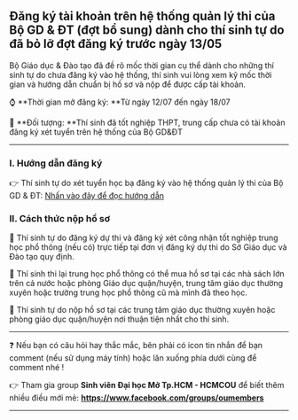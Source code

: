 ## Đăng ký tài khoản trên hệ thống quản lý thi của Bộ GD & ĐT (đợt bổ sung) dành cho thí sinh tự do đã bỏ lỡ đợt đăng ký trước ngày 13/05

Bộ Giáo dục & Đào tạo đã đề rõ mốc thời gian cụ thể dành cho những thí sinh tự do chưa đăng ký vào hệ thống, thí sinh vui lòng xem kỹ mốc thời gian và hướng dẫn chuẩn bị hồ sơ và nộp để được cấp tài khoản.

⌚ **Thời gian mở đăng ký: **Từ ngày 12/07 đến ngày 18/07

📌 **Đối tượng: **Thí sinh đã tốt nghiệp THPT, trung cấp chưa có tài khoản đăng ký xét tuyển trên hệ thống của Bộ GD&ĐT

---

### I. Hướng dẫn đăng ký

👉 Thí sinh tự do xét tuyển học bạ đăng ký vào hệ thống quản lý thi của Bộ GD & ĐT: [Nhấn vào đây để đọc hướng dẫn](https://ou-community.gitbook.io/so-tay-tuyen-sinh-ou/thong-bao/huong-dan-thi-sinh-tu-do-xet-tuyen-hoc-ba-dang-ky-vao-he-thong-quan-ly-thi-cua-bo-gd-and-dt)

### II. Cách thức nộp hồ sơ

📌 Thí sinh tự do đăng ký dự thi và đăng ký xét công nhận tốt nghiệp trung học phổ thông (nếu có) trực tiếp tại đơn vị đăng ký dự thi do Sở Giáo dục và Đào tạo quy định.

📌 Thí sinh thi lại trung học phổ thông có thể mua hồ sơ tại các nhà sách lớn trên cả nước hoặc phòng Giáo dục quận/huyện, trung tâm giáo dục thường xuyên hoặc trường trung học phổ thông cũ mà mình đã theo học.

📌 Thí sinh tự do nộp hồ sơ tại các trung tâm giáo dục thường xuyên hoặc phòng giáo dục quận/huyện nơi thuận tiện nhất cho thí sinh.

---
❓ Nếu bạn có câu hỏi hay thắc mắc, bên phải có icon tin nhắn để bạn comment (nếu sử dụng máy tính) hoặc lăn xuống phía dưới cùng để comment nhé !

👉 Tham gia group **Sinh viên Đại học Mở Tp.HCM - HCMCOU** để biết thêm nhiều điều mới mẻ: **https://www.facebook.com/groups/oumembers**

---